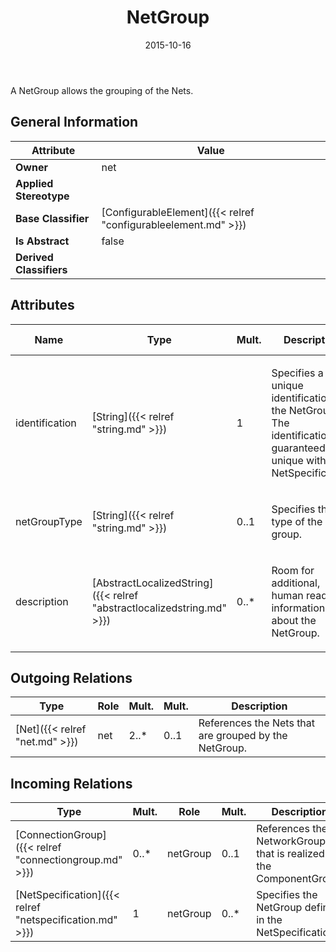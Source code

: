 ﻿---
title: NetGroup
toc: false
type: specs
date: "2015-10-16"
draft: false
specification: VEC
version: 1.1.2
documentType: "Recommendation"
elementType: Class
classes:
  - NetGroup
menu_name: vec-1.1.2
---
<p>A NetGroup allows the grouping of the Nets. </p>

## General Information

| Attribute               | Value |
|-------------------------|-------|
| **Owner**               | net |
| **Applied Stereotype**  |   |
| **Base Classifier**     | [ConfigurableElement]({{< relref "configurableelement.md" >}})<br/>  |
| **Is Abstract**         | false |
| **Derived Classifiers** |   |

## Attributes
|  Name  |  Type  |  Mult.  |  Description  |  Owning Classifier  |
|--------|--------|---------|---------------|--------------|
|identification | [String]({{< relref "string.md" >}}) | 1 | <p> Specifies a unique identification of the NetGroup. The identification is guaranteed to be unique within the NetSpecification.      </p> | [NetGroup]({{< relref "netgroup.md" >}}) |
|netGroupType | [String]({{< relref "string.md" >}}) | 0..1 | <p>Specifies the type of the group.  </p> | [NetGroup]({{< relref "netgroup.md" >}}) |
|description | [AbstractLocalizedString]({{< relref "abstractlocalizedstring.md" >}}) | 0..* | <p>Room for additional, human readable information about the NetGroup. </p> | [NetGroup]({{< relref "netgroup.md" >}}) |

## Outgoing Relations
|    Type  |   Role   |   Mult.   |   Mult.   |   Description   |
|----------|----------|-----------|-----------|-----------------|
| [Net]({{< relref "net.md" >}}) | net | 2..* | 0..1 | References the Nets that are grouped by the NetGroup. |
##  Incoming Relations
|    Type  |   Mult.  |   Role    |   Mult.   |   Description  |
|----------|----------|-----------|-----------|----------------|
| [ConnectionGroup]({{< relref "connectiongroup.md" >}}) | 0..* | netGroup | 0..1 | References the NetworkGroup that is realized by the ComponentGroup. |
| [NetSpecification]({{< relref "netspecification.md" >}}) | 1 | netGroup | 0..* | Specifies the NetGroup defined in the NetSpecification. |

